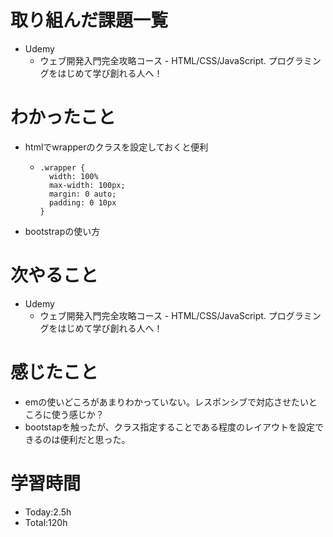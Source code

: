 # 取り組んだ課題一覧
- Udemy
  - ウェブ開発入門完全攻略コース - HTML/CSS/JavaScript. プログラミングをはじめて学び創れる人へ！

# わかったこと
- htmlでwrapperのクラスを設定しておくと便利
  - ```
    .wrapper {
      width: 100%
      max-width: 100px;
      margin: 0 auto;
      padding: 0 10px
    }
    ```
- bootstrapの使い方
 
# 次やること
- Udemy
  - ウェブ開発入門完全攻略コース - HTML/CSS/JavaScript. プログラミングをはじめて学び創れる人へ！

# 感じたこと
- emの使いどころがあまりわかっていない。レスポンシブで対応させたいところに使う感じか？
- bootstapを触ったが、クラス指定することである程度のレイアウトを設定できるのは便利だと思った。

# 学習時間
- Today:2.5h
- Total:120h
